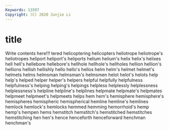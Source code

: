 ```yaml
---
Keywords: 13597
Copyright: (C) 2020 Junjie Li
---
```


# title

Write contents here!!!
tered 
helicoptering
helicopters 
heliotrope 
heliotrope's 
heliotropes 
heliport 
heliport's 
heliports 
helium 
helium's 
helix
helix's 
helixes 
hell 
hell's 
hellebore 
hellebore's 
hellhole 
hellhole's 
hellholes 
hellion
hellion's 
hellions 
hellish 
hellishly 
hello 
hello's 
hellos 
helm 
helm's 
helmet
helmet's 
helmets 
helms 
helmsman 
helmsman's 
helmsmen 
helot 
helot's 
helots 
help
help's 
helped 
helper 
helper's 
helpers 
helpful 
helpfully 
helpfulness 
helpfulness's 
helping
helping's 
helpings 
helpless 
helplessly 
helplessness 
helplessness's 
helpline 
helpline's 
helplines 
helpmate
helpmate's 
helpmates 
helpmeet 
helpmeet's 
helpmeets 
helps 
hem 
hem's 
hemisphere 
hemisphere's
hemispheres 
hemispheric 
hemispherical 
hemline 
hemline's 
hemlines 
hemlock 
hemlock's 
hemlocks 
hemmed
hemming 
hemorrhoid's 
hemp 
hemp's 
hempen 
hems 
hemstitch 
hemstitch's 
hemstitched 
hemstitches
hemstitching 
hen 
hen's 
hence 
henceforth 
henceforward 
henchman 
henchman's 
